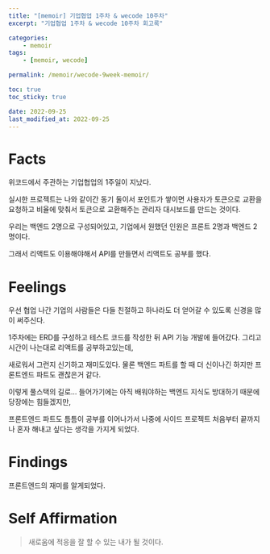 ```yaml
---
title: "[memoir] 기업협업 1주차 & wecode 10주차"
excerpt: "기업협업 1주차 & wecode 10주차 회고록"

categories:
    - memoir
tags:
    - [memoir, wecode]

permalink: /memoir/wecode-9week-memoir/

toc: true
toc_sticky: true

date: 2022-09-25
last_modified_at: 2022-09-25
---
```


# Facts

위코드에서 주관하는 기업협업의 1주일이 지났다.

실시한 프로젝트는 나와 같이간 동기 둘이서 포인트가 쌓이면 사용자가 토큰으로 교환을 요청하고 비율에 맞춰서 토큰으로 교환해주는 관리자 대시보드를 만드는 것이다.

우리는 백엔드 2명으로 구성되어있고, 기업에서 원했던 인원은 프론트 2명과 백엔드 2명이다.

그래서 리액트도 이용해야해서 API를 만들면서 리액트도 공부를 했다.

# Feelings

우선 협업 나간 기업의 사람들은 다들 친절하고 하나라도 더 얻어갈 수 있도록 신경을 많이 써주신다.

1주차에는 ERD를 구성하고 테스트 코드를 작성한 뒤 API 기능 개발에 들어갔다. 그리고 시간이 나는대로 리액트를 공부하고있는데,

새로워서 그런지 신기하고 재미도있다. 물론 백엔드 파트를 할 때 더 신이나긴 하지만 프론트엔드 파트도 괜찮은거 같다.

이렇게 풀스택의 길로... 들어가기에는 아직 배워야하는 백엔드 지식도 방대하기 때문에 당장에는 힘들겠지만,

프론트엔드 파트도 틈틈이 공부를 이어나가서 나중에 사이드 프로젝트 처음부터 끝까지 나 혼자 해내고 싶다는 생각을 가지게 되었다.

# Findings

프론트엔드의 재미를 알게되었다.

# Self Affirmation

> 새로움에 적응을 잘 할 수 있는 내가 될 것이다.
